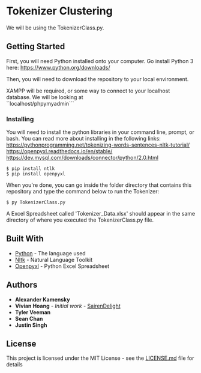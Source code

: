 # Tokenizer Clustering

We will be using the TokenizerClass.py.

## Getting Started

First, you will need Python installed onto your computer. 
Go install Python 3 here: https://www.python.org/downloads/

Then, you will need to download the repository to your local environment. 

XAMPP will be required, or some way to connect to your localhost database. We will be looking at  
``localhost/phpymyadmin```




### Installing

You will need to install the python libraries in your command line, prompt, or bash. You can read more about installing in the following links:   
https://pythonprogramming.net/tokenizing-words-sentences-nltk-tutorial/    
https://openpyxl.readthedocs.io/en/stable/   
https://dev.mysql.com/downloads/connector/python/2.0.html

```
$ pip install ntlk
$ pip install openpyxl
```

When you're done, you can go inside the folder directory that contains this repository and type the command below to run the Tokenizer:
```
$ py TokenizerClass.py
```
A Excel Spreadsheet called 'Tokenizer_Data.xlsx' should appear in the same directory of where you executed the TokenizerClass.py file.

## Built With

* [Python](https://www.python.org/downloads/) - The language used
* [Nltk](https://www.nltk.org/install.html) - Natural Language Toolkit
* [Openpyxl](https://openpyxl.readthedocs.io/en/stable/) - Python Excel Spreadsheet


## Authors

* **Alexander Kamensky** 
* **Vivian Hoang** - *Initial work* - [SairenDelight](https://github.com/SairenDelight)
* **Tyler Veeman**
* **Sean Chan**
* **Justin Singh**

## License

This project is licensed under the MIT License - see the [LICENSE.md](LICENSE.md) file for details





